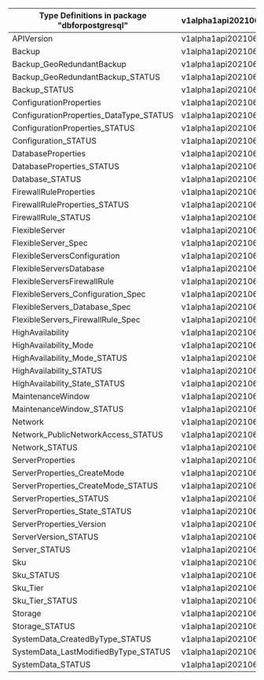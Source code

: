 | Type Definitions in package "dbforpostgresql" | v1alpha1api20210601 | v1beta20210601 | v1beta20220120preview |
|-----------------------------------------------|---------------------|----------------|-----------------------|
| APIVersion                                    | v1alpha1api20210601 | v1beta20210601 | v1beta20220120preview |
| Backup                                        | v1alpha1api20210601 | v1beta20210601 | v1beta20220120preview |
| Backup_GeoRedundantBackup                     | v1alpha1api20210601 | v1beta20210601 | v1beta20220120preview |
| Backup_GeoRedundantBackup_STATUS              | v1alpha1api20210601 | v1beta20210601 | v1beta20220120preview |
| Backup_STATUS                                 | v1alpha1api20210601 | v1beta20210601 | v1beta20220120preview |
| ConfigurationProperties                       | v1alpha1api20210601 | v1beta20210601 | v1beta20220120preview |
| ConfigurationProperties_DataType_STATUS       | v1alpha1api20210601 | v1beta20210601 | v1beta20220120preview |
| ConfigurationProperties_STATUS                | v1alpha1api20210601 | v1beta20210601 | v1beta20220120preview |
| Configuration_STATUS                          | v1alpha1api20210601 | v1beta20210601 | v1beta20220120preview |
| DatabaseProperties                            | v1alpha1api20210601 | v1beta20210601 | v1beta20220120preview |
| DatabaseProperties_STATUS                     | v1alpha1api20210601 | v1beta20210601 | v1beta20220120preview |
| Database_STATUS                               | v1alpha1api20210601 | v1beta20210601 | v1beta20220120preview |
| FirewallRuleProperties                        | v1alpha1api20210601 | v1beta20210601 | v1beta20220120preview |
| FirewallRuleProperties_STATUS                 | v1alpha1api20210601 | v1beta20210601 | v1beta20220120preview |
| FirewallRule_STATUS                           | v1alpha1api20210601 | v1beta20210601 | v1beta20220120preview |
| FlexibleServer                                | v1alpha1api20210601 | v1beta20210601 | v1beta20220120preview |
| FlexibleServer_Spec                           | v1alpha1api20210601 | v1beta20210601 | v1beta20220120preview |
| FlexibleServersConfiguration                  | v1alpha1api20210601 | v1beta20210601 | v1beta20220120preview |
| FlexibleServersDatabase                       | v1alpha1api20210601 | v1beta20210601 | v1beta20220120preview |
| FlexibleServersFirewallRule                   | v1alpha1api20210601 | v1beta20210601 | v1beta20220120preview |
| FlexibleServers_Configuration_Spec            | v1alpha1api20210601 | v1beta20210601 | v1beta20220120preview |
| FlexibleServers_Database_Spec                 | v1alpha1api20210601 | v1beta20210601 | v1beta20220120preview |
| FlexibleServers_FirewallRule_Spec             | v1alpha1api20210601 | v1beta20210601 | v1beta20220120preview |
| HighAvailability                              | v1alpha1api20210601 | v1beta20210601 | v1beta20220120preview |
| HighAvailability_Mode                         | v1alpha1api20210601 | v1beta20210601 | v1beta20220120preview |
| HighAvailability_Mode_STATUS                  | v1alpha1api20210601 | v1beta20210601 | v1beta20220120preview |
| HighAvailability_STATUS                       | v1alpha1api20210601 | v1beta20210601 | v1beta20220120preview |
| HighAvailability_State_STATUS                 | v1alpha1api20210601 | v1beta20210601 | v1beta20220120preview |
| MaintenanceWindow                             | v1alpha1api20210601 | v1beta20210601 | v1beta20220120preview |
| MaintenanceWindow_STATUS                      | v1alpha1api20210601 | v1beta20210601 | v1beta20220120preview |
| Network                                       | v1alpha1api20210601 | v1beta20210601 | v1beta20220120preview |
| Network_PublicNetworkAccess_STATUS            | v1alpha1api20210601 | v1beta20210601 | v1beta20220120preview |
| Network_STATUS                                | v1alpha1api20210601 | v1beta20210601 | v1beta20220120preview |
| ServerProperties                              | v1alpha1api20210601 | v1beta20210601 | v1beta20220120preview |
| ServerProperties_CreateMode                   | v1alpha1api20210601 | v1beta20210601 | v1beta20220120preview |
| ServerProperties_CreateMode_STATUS            | v1alpha1api20210601 | v1beta20210601 | v1beta20220120preview |
| ServerProperties_STATUS                       | v1alpha1api20210601 | v1beta20210601 | v1beta20220120preview |
| ServerProperties_State_STATUS                 | v1alpha1api20210601 | v1beta20210601 | v1beta20220120preview |
| ServerProperties_Version                      | v1alpha1api20210601 | v1beta20210601 | v1beta20220120preview |
| ServerVersion_STATUS                          | v1alpha1api20210601 | v1beta20210601 | v1beta20220120preview |
| Server_STATUS                                 | v1alpha1api20210601 | v1beta20210601 | v1beta20220120preview |
| Sku                                           | v1alpha1api20210601 | v1beta20210601 | v1beta20220120preview |
| Sku_STATUS                                    | v1alpha1api20210601 | v1beta20210601 | v1beta20220120preview |
| Sku_Tier                                      | v1alpha1api20210601 | v1beta20210601 | v1beta20220120preview |
| Sku_Tier_STATUS                               | v1alpha1api20210601 | v1beta20210601 | v1beta20220120preview |
| Storage                                       | v1alpha1api20210601 | v1beta20210601 | v1beta20220120preview |
| Storage_STATUS                                | v1alpha1api20210601 | v1beta20210601 | v1beta20220120preview |
| SystemData_CreatedByType_STATUS               | v1alpha1api20210601 | v1beta20210601 | v1beta20220120preview |
| SystemData_LastModifiedByType_STATUS          | v1alpha1api20210601 | v1beta20210601 | v1beta20220120preview |
| SystemData_STATUS                             | v1alpha1api20210601 | v1beta20210601 | v1beta20220120preview |
